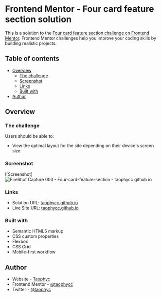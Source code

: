 # Frontend Mentor - Four card feature section solution

This is a solution to the [Four card feature section challenge on Frontend Mentor](https://www.frontendmentor.io/challenges/four-card-feature-section-weK1eFYK). Frontend Mentor challenges help you improve your coding skills by building realistic projects. 

## Table of contents

- [Overview](#overview)
  - [The challenge](#the-challenge)
  - [Screenshot](#screenshot)
  - [Links](#links)
  - [Built with](#built-with)
- [Author](#author)


## Overview

### The challenge

Users should be able to:

- View the optimal layout for the site depending on their device's screen size

### Screenshot

![Screenshot]![FireShot Capture 003 - Four-card-feature-section - taophycc github io](https://github.com/user-attachments/assets/77e22072-090c-439d-a62f-cbc8a4752ff6)



### Links

- Solution URL: [taophycc.github.io](https://github.com/Taophycc/Four-card-feature-section.git)
- Live Site URL: [taophycc.github.io](https://taophycc.github.io/Four-card-feature-section)


### Built with

- Semantic HTML5 markup
- CSS custom properties
- Flexbox
- CSS Grid
- Mobile-first workflow

## Author

- Website - [Taophyc](https://www.your-site.com)
- Frontend Mentor - [@taophycc](https://www.frontendmentor.io/profile/taophycc)
- Twitter - [@taophyc](https://www.twitter.com/taophyc_)

